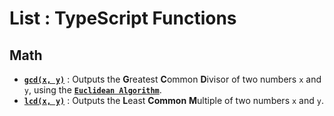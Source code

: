 # List : TypeScript Functions

## Math
- [**`gcd(x, y)`**](https://github.com/cm-verbose/Functions/blob/main/Typescript/Math/gcd.ts) : Outputs the **G**reatest **C**ommon **D**ivisor of two numbers `x` and `y`, using the [**`Euclidean Algorithm`**](https://en.wikipedia.org/wiki/Euclidean_algorithm). 
- [**`lcd(x, y)`**](https://github.com/cm-verbose/Functions/blob/main/Typescript/Math/lcm.ts) : Outputs the **L**east **Common** **M**ultiple of two numbers `x` and `y`. 
